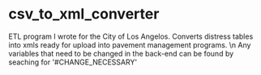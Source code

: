 # csv_to_xml_converter
ETL program I wrote for the City of Los Angelos. Converts distress tables into xmls ready for upload into  pavement management programs. 
\n Any variables that need to be changed in the back-end can be found by seaching for '#CHANGE_NECESSARY'
